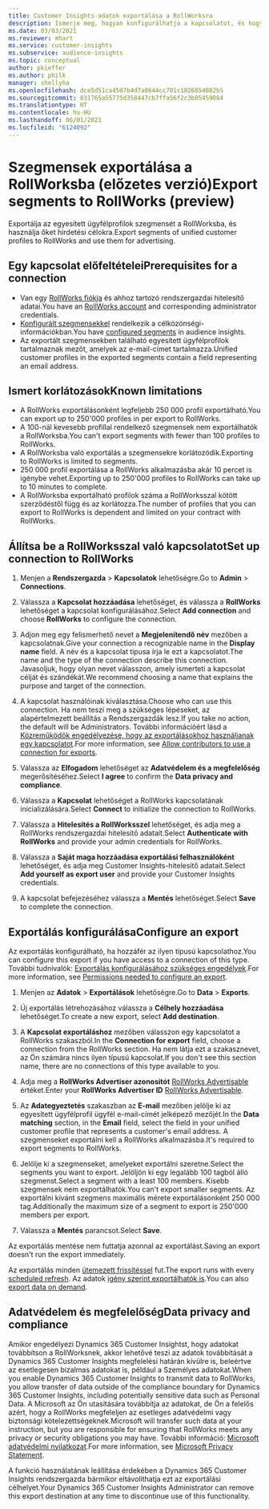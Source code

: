 ```yaml
---
title: Customer Insights-adatok exportálása a RollWorksra
description: Ismerje meg, hogyan konfigurálhatja a kapcsolatot, és hogyan exportálhatja a RollWorksba.
ms.date: 03/03/2021
ms.reviewer: mhart
ms.service: customer-insights
ms.subservice: audience-insights
ms.topic: conceptual
author: pkieffer
ms.author: philk
manager: shellyha
ms.openlocfilehash: dce5d51ca4587b4d7a0644cc701c1826854882b5
ms.sourcegitcommit: 831765a55775d358447cb7ffa56f2c3b85459084
ms.translationtype: HT
ms.contentlocale: hu-HU
ms.lasthandoff: 06/01/2021
ms.locfileid: "6124092"
---
```

# <a name="export-segments-to-rollworks-preview"></a><span data-ttu-id="fe984-103">Szegmensek exportálása a RollWorksba (előzetes verzió)</span><span class="sxs-lookup"><span data-stu-id="fe984-103">Export segments to RollWorks (preview)</span></span>

<span data-ttu-id="fe984-104">Exportálja az egyesített ügyfélprofilok szegmensét a RollWorksba, és használja őket hirdetési célokra.</span><span class="sxs-lookup"><span data-stu-id="fe984-104">Export segments of unified customer profiles to RollWorks and use them for advertising.</span></span> 

## <a name="prerequisites-for-a-connection"></a><span data-ttu-id="fe984-105">Egy kapcsolat előfeltételei</span><span class="sxs-lookup"><span data-stu-id="fe984-105">Prerequisites for a connection</span></span>

-   <span data-ttu-id="fe984-106">Van egy [RollWorks fiókja](https://www.rollworks.com/) és ahhoz tartozó rendszergazdai hitelesítő adatai.</span><span class="sxs-lookup"><span data-stu-id="fe984-106">You have an [RollWorks account](https://www.rollworks.com/) and corresponding administrator credentials.</span></span>
-   <span data-ttu-id="fe984-107">[Konfigurált szegmensekkel](segments.md) rendelkezik a célközönségi-információkban.</span><span class="sxs-lookup"><span data-stu-id="fe984-107">You have [configured segments](segments.md) in audience insights.</span></span>
-   <span data-ttu-id="fe984-108">Az exportált szegmensekben található egyesített ügyfélprofilok tartalmaznak mezőt, amelyek az e-mail-címet tartalmazza.</span><span class="sxs-lookup"><span data-stu-id="fe984-108">Unified customer profiles in the exported segments contain a field representing an email address.</span></span>

## <a name="known-limitations"></a><span data-ttu-id="fe984-109">Ismert korlátozások</span><span class="sxs-lookup"><span data-stu-id="fe984-109">Known limitations</span></span>

- <span data-ttu-id="fe984-110">A RollWorks exportálásonként legfeljebb 250 000 profil exportálható.</span><span class="sxs-lookup"><span data-stu-id="fe984-110">You can export up to 250'000 profiles in per export to RollWorks.</span></span>
- <span data-ttu-id="fe984-111">A 100-nál kevesebb profillal rendelkező szegmensek nem exportálhatók a RollWorksba.</span><span class="sxs-lookup"><span data-stu-id="fe984-111">You can't export segments with fewer than 100 profiles to RollWorks.</span></span> 
- <span data-ttu-id="fe984-112">A RollWorksba való exportálás a szegmensekre korlátozódik.</span><span class="sxs-lookup"><span data-stu-id="fe984-112">Exporting to RollWorks is limited to segments.</span></span>
- <span data-ttu-id="fe984-113">250 000 profil exportálása a RollWorks alkalmazásba akár 10 percet is igénybe vehet.</span><span class="sxs-lookup"><span data-stu-id="fe984-113">Exporting up to 250'000 profiles to RollWorks can take up to 10 minutes to complete.</span></span> 
- <span data-ttu-id="fe984-114">A RollWorksba exportálható profilok száma a RollWorksszal kötött szerződéstől függ és az korlátozza.</span><span class="sxs-lookup"><span data-stu-id="fe984-114">The number of profiles that you can export to RollWorks is dependent and limited on your contract with RollWorks.</span></span>

## <a name="set-up-connection-to-rollworks"></a><span data-ttu-id="fe984-115">Állítsa be a RollWorksszal való kapcsolatot</span><span class="sxs-lookup"><span data-stu-id="fe984-115">Set up connection to RollWorks</span></span>

1. <span data-ttu-id="fe984-116">Menjen a **Rendszergazda** > **Kapcsolatok** lehetőségre.</span><span class="sxs-lookup"><span data-stu-id="fe984-116">Go to **Admin** > **Connections**.</span></span>

1. <span data-ttu-id="fe984-117">Válassza a **Kapcsolat hozzáadása** lehetőséget, és válassza a **RollWorks** lehetőséget a kapcsolat konfigurálásához.</span><span class="sxs-lookup"><span data-stu-id="fe984-117">Select **Add connection** and choose **RollWorks** to configure the connection.</span></span>

1. <span data-ttu-id="fe984-118">Adjon meg egy felismerhető nevet a **Megjelenítendő név** mezőben a kapcsolatnak.</span><span class="sxs-lookup"><span data-stu-id="fe984-118">Give your connection a recognizable name in the **Display name** field.</span></span> <span data-ttu-id="fe984-119">A név és a kapcsolat típusa írja le ezt a kapcsolatot.</span><span class="sxs-lookup"><span data-stu-id="fe984-119">The name and the type of the connection describe this connection.</span></span> <span data-ttu-id="fe984-120">Javasoljuk, hogy olyan nevet válasszon, amely ismerteti a kapcsolat célját és szándékát.</span><span class="sxs-lookup"><span data-stu-id="fe984-120">We recommend choosing a name that explains the purpose and target of the connection.</span></span>

1. <span data-ttu-id="fe984-121">A kapcsolat használóinak kiválasztása.</span><span class="sxs-lookup"><span data-stu-id="fe984-121">Choose who can use this connection.</span></span> <span data-ttu-id="fe984-122">Ha nem teszi meg a szükséges lépéseket, az alapértelmezett beállítás a Rendszergazdák lesz.</span><span class="sxs-lookup"><span data-stu-id="fe984-122">If you take no action, the default will be Administrators.</span></span> <span data-ttu-id="fe984-123">További információért lásd a [Közreműködők engedélyezése, hogy az exportálásokhoz használjanak egy kapcsolatot](connections.md#allow-contributors-to-use-a-connection-for-exports).</span><span class="sxs-lookup"><span data-stu-id="fe984-123">For more information, see [Allow contributors to use a connection for exports](connections.md#allow-contributors-to-use-a-connection-for-exports).</span></span>

1. <span data-ttu-id="fe984-124">Válassza az **Elfogadom** lehetőséget az **Adatvédelem és a megfelelőség** megerősítéséhez.</span><span class="sxs-lookup"><span data-stu-id="fe984-124">Select **I agree** to confirm the **Data privacy and compliance**.</span></span>

1. <span data-ttu-id="fe984-125">Válassza a **Kapcsolat** lehetőséget a RollWorks kapcsolatának inicializálására.</span><span class="sxs-lookup"><span data-stu-id="fe984-125">Select **Connect** to initialize the connection to RollWorks.</span></span>

1. <span data-ttu-id="fe984-126">Válassza a **Hitelesítés a RollWorksszel** lehetőséget, és adja meg a RollWorks rendszergazdai hitelesítő adatait.</span><span class="sxs-lookup"><span data-stu-id="fe984-126">Select **Authenticate with RollWorks** and provide your admin credentials for RollWorks.</span></span>

1. <span data-ttu-id="fe984-127">Válassza a **Saját maga hozzáadása exportálási felhasználóként** lehetőséget, és adja meg Customer Insights-hitelesítő adatait.</span><span class="sxs-lookup"><span data-stu-id="fe984-127">Select **Add yourself as export user** and provide your Customer Insights credentials.</span></span>

1. <span data-ttu-id="fe984-128">A kapcsolat befejezéséhez válassza a **Mentés** lehetőséget.</span><span class="sxs-lookup"><span data-stu-id="fe984-128">Select **Save** to complete the connection.</span></span>

## <a name="configure-an-export"></a><span data-ttu-id="fe984-129">Exportálás konfigurálása</span><span class="sxs-lookup"><span data-stu-id="fe984-129">Configure an export</span></span>

<span data-ttu-id="fe984-130">Az exportálás konfigurálható, ha hozzáfér az ilyen típusú kapcsolathoz.</span><span class="sxs-lookup"><span data-stu-id="fe984-130">You can configure this export if you have access to a connection of this type.</span></span> <span data-ttu-id="fe984-131">További tudnivalók: [Exportálás konfigurálásához szükséges engedélyek](export-destinations.md#set-up-a-new-export).</span><span class="sxs-lookup"><span data-stu-id="fe984-131">For more information, see [Permissions needed to configure an export](export-destinations.md#set-up-a-new-export).</span></span>

1. <span data-ttu-id="fe984-132">Menjen az **Adatok** > **Exportálások** lehetőségre.</span><span class="sxs-lookup"><span data-stu-id="fe984-132">Go to **Data** > **Exports**.</span></span>

1. <span data-ttu-id="fe984-133">Új exportálás létrehozásához válassza a **Célhely hozzáadása** lehetőséget.</span><span class="sxs-lookup"><span data-stu-id="fe984-133">To create a new export, select **Add destination**.</span></span>

1. <span data-ttu-id="fe984-134">A **Kapcsolat exportáláshoz** mezőben válasszon egy kapcsolatot a RollWorks szakaszból.</span><span class="sxs-lookup"><span data-stu-id="fe984-134">In the **Connection for export** field, choose a connection from the RollWorks section.</span></span> <span data-ttu-id="fe984-135">Ha nem látja ezt a szakasznevet, az Ön számára nincs ilyen típusú kapcsolat.</span><span class="sxs-lookup"><span data-stu-id="fe984-135">If you don't see this section name, there are no connections of this type available to you.</span></span>

1. <span data-ttu-id="fe984-136">Adja meg a **RollWorks Advertiser azonosítót** [RollWorks Advertisable](https://help.adroll.com/hc/articles/212011838-Advertiser-Profiles) értéket.</span><span class="sxs-lookup"><span data-stu-id="fe984-136">Enter your **RollWorks Advertiser ID** [RollWorks Advertisable](https://help.adroll.com/hc/articles/212011838-Advertiser-Profiles).</span></span>

3. <span data-ttu-id="fe984-137">Az **Adategyeztetés** szakaszban az **E-mail** mezőben jelölje ki az egyesített ügyfélprofil ügyfél e-mail-címét jelképező mezőjét.</span><span class="sxs-lookup"><span data-stu-id="fe984-137">In the **Data matching** section, in the **Email** field, select the field in your unified customer profile that represents a customer's email address.</span></span> <span data-ttu-id="fe984-138">A szegmenseket exportálni kell a RollWorks alkalmazásba.</span><span class="sxs-lookup"><span data-stu-id="fe984-138">It's required to export segments to RollWorks.</span></span>

1. <span data-ttu-id="fe984-139">Jelölje ki a szegmenseket, amelyeket exportálni szeretne.</span><span class="sxs-lookup"><span data-stu-id="fe984-139">Select the segments you want to export.</span></span> <span data-ttu-id="fe984-140">Jelöljön ki egy legalább 100 tagból álló szegmenst.</span><span class="sxs-lookup"><span data-stu-id="fe984-140">Select a segment with a least 100 members.</span></span> <span data-ttu-id="fe984-141">Kisebb szegmensek nem exportálhatók.</span><span class="sxs-lookup"><span data-stu-id="fe984-141">You can't export smaller segments.</span></span> <span data-ttu-id="fe984-142">Az exportálni kívánt szegmens maximális mérete exportálásonként 250 000 tag.</span><span class="sxs-lookup"><span data-stu-id="fe984-142">Additionally the maximum size of a segment to export is 250'000 members per export.</span></span> 

1. <span data-ttu-id="fe984-143">Válassza a **Mentés** parancsot.</span><span class="sxs-lookup"><span data-stu-id="fe984-143">Select **Save**.</span></span>

<span data-ttu-id="fe984-144">Az exportálás mentése nem futtatja azonnal az exportálást.</span><span class="sxs-lookup"><span data-stu-id="fe984-144">Saving an export doesn't run the export immediately.</span></span>

<span data-ttu-id="fe984-145">Az exportálás minden [ütemezett frissítéssel](system.md#schedule-tab) fut.</span><span class="sxs-lookup"><span data-stu-id="fe984-145">The export runs with every [scheduled refresh](system.md#schedule-tab).</span></span> <span data-ttu-id="fe984-146">Az adatok [igény szerint exportálhatók is](export-destinations.md#run-exports-on-demand).</span><span class="sxs-lookup"><span data-stu-id="fe984-146">You can also [export data on demand](export-destinations.md#run-exports-on-demand).</span></span> 


## <a name="data-privacy-and-compliance"></a><span data-ttu-id="fe984-147">Adatvédelem és megfelelőség</span><span class="sxs-lookup"><span data-stu-id="fe984-147">Data privacy and compliance</span></span>

<span data-ttu-id="fe984-148">Amikor engedélyezi Dynamics 365 Customer Insightst, hogy adatokat továbbítson a RollWorksnek, akkor lehetővé teszi az adatok továbbítását a Dynamics 365 Customer Insights megfelelési határán kívülre is, beleértve az esetlegesen bizalmas adatokat is, például a Személyes adatokat.</span><span class="sxs-lookup"><span data-stu-id="fe984-148">When you enable Dynamics 365 Customer Insights to transmit data to RollWorks, you allow transfer of data outside of the compliance boundary for Dynamics 365 Customer Insights, including potentially sensitive data such as Personal Data.</span></span> <span data-ttu-id="fe984-149">A Microsoft az Ön utasítására továbbítja az adatokat, de Ön a felelős azért, hogy a RollWorks megfeleljen az esetleges adatvédelmi vagy biztonsági kötelezettségeknek.</span><span class="sxs-lookup"><span data-stu-id="fe984-149">Microsoft will transfer such data at your instruction, but you are responsible for ensuring that RollWorks meets any privacy or security obligations you may have.</span></span> <span data-ttu-id="fe984-150">További információ: [Microsoft adatvédelmi nyilatkozat](https://go.microsoft.com/fwlink/?linkid=396732).</span><span class="sxs-lookup"><span data-stu-id="fe984-150">For more information, see [Microsoft Privacy Statement](https://go.microsoft.com/fwlink/?linkid=396732).</span></span>

<span data-ttu-id="fe984-151">A funkció használatának leállítása érdekében a Dynamics 365 Customer Insights rendszergazda bármikor eltávolíthatja ezt az exportálási célhelyet.</span><span class="sxs-lookup"><span data-stu-id="fe984-151">Your Dynamics 365 Customer Insights Administrator can remove this export destination at any time to discontinue use of this functionality.</span></span>
